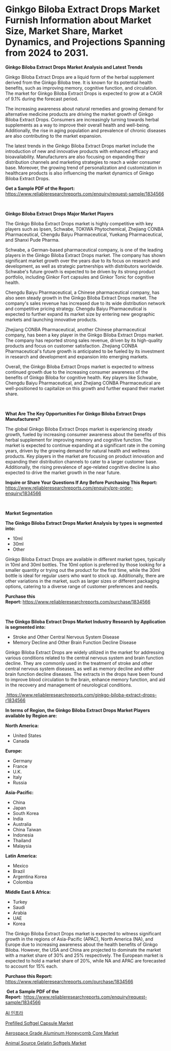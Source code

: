 <p><h1>Ginkgo Biloba Extract Drops Market Furnish Information about Market Size, Market Share, Market Dynamics, and Projections Spanning from 2024 to 2031.</h1></p><p><strong>Ginkgo Biloba Extract Drops Market Analysis and Latest Trends</strong></p>
<p><p>Ginkgo Biloba Extract Drops are a liquid form of the herbal supplement derived from the Ginkgo Biloba tree. It is known for its potential health benefits, such as improving memory, cognitive function, and circulation. The market for Ginkgo Biloba Extract Drops is expected to grow at a CAGR of 9.1% during the forecast period.</p><p>The increasing awareness about natural remedies and growing demand for alternative medicine products are driving the market growth of Ginkgo Biloba Extract Drops. Consumers are increasingly turning towards herbal supplements as a way to improve their overall health and well-being. Additionally, the rise in aging population and prevalence of chronic diseases are also contributing to the market expansion.</p><p>The latest trends in the Ginkgo Biloba Extract Drops market include the introduction of new and innovative products with enhanced efficacy and bioavailability. Manufacturers are also focusing on expanding their distribution channels and marketing strategies to reach a wider consumer base. Moreover, the growing trend of personalization and customization in healthcare products is also influencing the market dynamics of Ginkgo Biloba Extract Drops.</p></p>
<p><strong>Get a Sample PDF of the Report:&nbsp;</strong> <a href="https://www.reliableresearchreports.com/enquiry/request-sample/1834566">https://www.reliableresearchreports.com/enquiry/request-sample/1834566</a></p>
<p>&nbsp;</p>
<p><strong>Ginkgo Biloba Extract Drops Major Market Players</strong></p>
<p><p>The Ginkgo Biloba Extract Drops market is highly competitive with key players such as Ipsen, Schwabe, TOKIWA Phytochemical, Zhejiang CONBA Pharmaceutical, Chengdu Baiyu Pharmaceutical, Yuekang Pharmaceutical, and Shanxi Pude Pharma.</p><p>Schwabe, a German-based pharmaceutical company, is one of the leading players in the Ginkgo Biloba Extract Drops market. The company has shown significant market growth over the years due to its focus on research and development, as well as strategic partnerships with distributors worldwide. Schwabe's future growth is expected to be driven by its strong product portfolio, including Ginkor Fort capsules and Ginkor Tonic for cognitive health.</p><p>Chengdu Baiyu Pharmaceutical, a Chinese pharmaceutical company, has also seen steady growth in the Ginkgo Biloba Extract Drops market. The company's sales revenue has increased due to its wide distribution network and competitive pricing strategy. Chengdu Baiyu Pharmaceutical is expected to further expand its market size by entering new geographic markets and launching innovative products.</p><p>Zhejiang CONBA Pharmaceutical, another Chinese pharmaceutical company, has been a key player in the Ginkgo Biloba Extract Drops market. The company has reported strong sales revenue, driven by its high-quality products and focus on customer satisfaction. Zhejiang CONBA Pharmaceutical's future growth is anticipated to be fueled by its investment in research and development and expansion into emerging markets.</p><p>Overall, the Ginkgo Biloba Extract Drops market is expected to witness continued growth due to the increasing consumer awareness of the benefits of Ginkgo Biloba for cognitive health. Key players like Schwabe, Chengdu Baiyu Pharmaceutical, and Zhejiang CONBA Pharmaceutical are well-positioned to capitalize on this growth and further expand their market share.</p></p>
<p>&nbsp;</p>
<p><strong>What Are The Key Opportunities For Ginkgo Biloba Extract Drops Manufacturers?</strong></p>
<p><p>The global Ginkgo Biloba Extract Drops market is experiencing steady growth, fueled by increasing consumer awareness about the benefits of this herbal supplement for improving memory and cognitive function. The market is expected to continue expanding at a significant rate in the coming years, driven by the growing demand for natural health and wellness products. Key players in the market are focusing on product innovation and expanding their distribution channels to cater to a larger customer base. Additionally, the rising prevalence of age-related cognitive decline is also expected to drive the market growth in the near future.</p></p>
<p><strong>Inquire or Share Your Questions If Any Before Purchasing This Report:</strong> <a href="https://www.reliableresearchreports.com/enquiry/pre-order-enquiry/1834566">https://www.reliableresearchreports.com/enquiry/pre-order-enquiry/1834566</a></p>
<p>&nbsp;</p>
<p><strong>Market Segmentation</strong></p>
<p><strong>The Ginkgo Biloba Extract Drops Market Analysis by types is segmented into:</strong></p>
<p><ul><li>10ml</li><li>30ml</li><li>Other</li></ul></p>
<p><p>Ginkgo Biloba Extract Drops are available in different market types, typically in 10ml and 30ml bottles. The 10ml option is preferred by those looking for a smaller quantity or trying out the product for the first time, while the 30ml bottle is ideal for regular users who want to stock up. Additionally, there are other variations in the market, such as larger sizes or different packaging options, catering to a diverse range of customer preferences and needs.</p></p>
<p><strong>Purchase this Report:&nbsp;</strong><a href="https://www.reliableresearchreports.com/purchase/1834566">https://www.reliableresearchreports.com/purchase/1834566</a></p>
<p>&nbsp;</p>
<p><strong>The Ginkgo Biloba Extract Drops Market Industry Research by Application is segmented into:</strong></p>
<p><ul><li>Stroke and Other Central Nervous System Disease</li><li>Memory Decline and Other Brain Function Decline Disease</li></ul></p>
<p><p>Ginkgo Biloba Extract Drops are widely utilized in the market for addressing various conditions related to the central nervous system and brain function decline. They are commonly used in the treatment of stroke and other central nervous system diseases, as well as memory decline and other brain function decline diseases. The extracts in the drops have been found to improve blood circulation to the brain, enhance memory function, and aid in the recovery and management of neurological conditions.</p></p>
<p><a href="https://www.reliableresearchreports.com/ginkgo-biloba-extract-drops-r1834566">&nbsp;https://www.reliableresearchreports.com/ginkgo-biloba-extract-drops-r1834566</a></p>
<p><strong>In terms of Region, the Ginkgo Biloba Extract Drops Market Players available by Region are:</strong></p>
<p>
    <p> <strong> North America: </strong>
        <ul>
            <li>United States</li>
            <li>Canada</li>
        </ul>
        </p> 
    <p> <strong> Europe: </strong>
        <ul>
            <li>Germany</li>
            <li>France</li>
            <li>U.K.</li>
            <li>Italy</li>
            <li>Russia</li>
        </ul>
        </p> 
    <p> <strong> Asia-Pacific: </strong>
        <ul>
            <li>China</li>
            <li>Japan</li>
            <li>South Korea</li>
            <li>India</li>
            <li>Australia</li>
            <li>China Taiwan</li>
            <li>Indonesia</li>
            <li>Thailand</li>
            <li>Malaysia</li>
        </ul>
        </p> 
    <p> <strong> Latin America: </strong>
        <ul>
            <li>Mexico</li>
            <li>Brazil</li>
            <li>Argentina Korea</li>
            <li>Colombia</li>
        </ul>
        </p> 
    <p> <strong> Middle East & Africa: </strong>
        <ul>
            <li>Turkey</li>
            <li>Saudi</li>
            <li>Arabia</li>
            <li>UAE</li>
            <li>Korea</li>
        </ul>
    </p>
    </p>
<p><p>The Ginkgo Biloba Extract Drops market is expected to witness significant growth in the regions of Asia-Pacific (APAC), North America (NA), and Europe due to increasing awareness about the health benefits of Ginkgo Biloba. However, the USA and China are projected to dominate the market with a market share of 30% and 25% respectively. The European market is expected to hold a market share of 20%, while NA and APAC are forecasted to account for 15% each.</p></p>
<p><strong>Purchase this Report: </strong><a href="https://www.reliableresearchreports.com/purchase/1834566">https://www.reliableresearchreports.com/purchase/1834566</a></p>
<p>&nbsp;<strong>Get a Sample PDF of the Report:&nbsp;&nbsp;</strong><a href="https://www.reliableresearchreports.com/enquiry/request-sample/1834566">https://www.reliableresearchreports.com/enquiry/request-sample/1834566</a></p>
<p><strong></strong></p>
<p><p><a href="https://github.com/rick7624/Market-Research-Report-List-1/blob/main/204080057515.md">AI 인프라</a></p><p><a href="https://github.com/lubmix/Market-Research-Report-List-2/blob/main/prefilled-softgel-capsule-market.md">Prefilled Softgel Capsule Market</a></p><p><a href="https://issuu.com/reportprime-2/docs/aerospace-grade-aluminum-honeycomb-core-market-siz">Aerospace Grade Aluminum Honeycomb Core Market</a></p><p><a href="https://github.com/Hazelklievgspy6vdcsmu106w/Market-Research-Report-List-2/blob/main/animal-source-gelatin-softgels-market.md">Animal Source Gelatin Softgels Market</a></p></p>